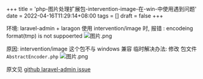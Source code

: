 +++
title = 'php-图片处理扩展包-intervention-image-在-win-中使用遇到问题'
date = 2022-04-16T11:29:14+08:00
tags = []
draft = false
+++

环境: laravel-admin + laragon
使用 intervention/image 时, 报错 : encodeing format(tmp) is not suppoerted
![图片.png](https://upload-images.jianshu.io/upload_images/4073481-b9822248df234ab2.png?imageMogr2/auto-orient/strip%7CimageView2/2/w/1240)

原因: intervention/image 这个包不与 windows 兼容
临时解决办法: 修改 包文件 `AbstractEncoder.php`
![图片.png](https://upload-images.jianshu.io/upload_images/4073481-59866bb9ea6007f3.png?imageMogr2/auto-orient/strip%7CimageView2/2/w/1240)


原文见  [github laravel-admin issue](https://github.com/z-song/laravel-admin/issues/1379)
